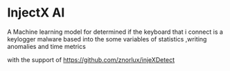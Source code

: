 # InjectX AI

A Machine learning model for determined if the keyboard that i connect is a keylogger malware based into the some variables of statistics ,writing anomalies
and time metrics

with the support of https://github.com/znorlux/injeXDetect

